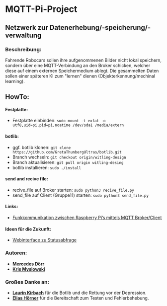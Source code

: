 # MQTT-Pi-Project
## Netzwerk zur Datenerhebung/-speicherung/-verwaltung

### Beschreibung:
Fahrende Robocars sollen ihre aufgenommenen Bilder nicht lokal speichern, sondern über eine MQTT-Verbindung an den Broker schicken, welcher diese auf einem externen Speichermedium ablegt. Die gesammelten Daten sollen einer späteren KI zum "lernen" dienen (Objekterkennung/mechinal learning).

## HowTo:

#### Festplatte:
- Festplatte einbinden:  `sudo mount -t exfat -o utf8,uid=pi,pid=pi,noatime /dev/sda1 /media/extern`

#### botlib:
- ggf. botlib klonen:  `git clone https://github.com/GretaThunbergUltras/botlib.git`
- Branch wechseln:  `git checkout origin/witling-design`
- Branch aktualisieren: `git pull origin witling-desing`
- botlib installieren:  `sudo ./install`

#### send and recive file:
- recive_file auf Broker starten: `sudo python3 recive_file.py`
- send_file auf Client (Gruppe11) starten:  `sudo python3 send_file.py`

#### Links:
- [Funkkommunikation zwischen Raspberry Pi’s mittels MQTT Broker/Client](https://tutorials-raspberrypi.de/datenaustausch-raspberry-pi-mqtt-broker-client/)

#### Ideen für die Zukunft:
- [Webinterface zu Statusabfrage](https://github.com/fabaff/mqtt-panel)


### Autoren:
* __[Mercedes Dörr](https://github.com/CEDY20)__
* __[Kris Myslowski](https://github.com/Nutzernam3)__

### Großes Danke an:
* __[Laurin Kirbach](https://github.com/witling)__
für die Botlib und die Rettung vor der Depression.
* __[Elias Hörner](https://github.com/eliaspr)__
für die Bereitschaft zum Testen und Fehlerbehebung.







